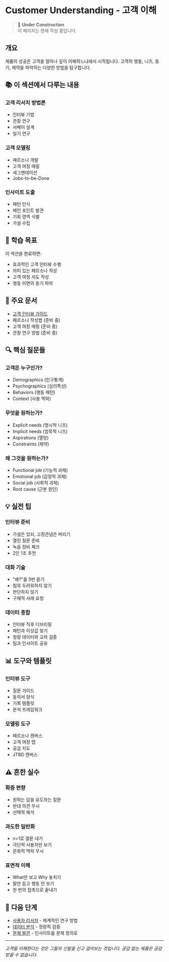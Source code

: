# Customer Understanding - 고객 이해

> 🚧 **Under Construction**  
> 이 페이지는 현재 작성 중입니다.

## 개요

제품의 성공은 고객을 얼마나 깊이 이해하느냐에서 시작됩니다.
고객의 행동, 니즈, 동기, 제약을 파악하는 다양한 방법을 탐구합니다.

## 📚 이 섹션에서 다루는 내용

### 고객 리서치 방법론
- 인터뷰 기법
- 관찰 연구
- 서베이 설계
- 일기 연구

### 고객 모델링
- 페르소나 개발
- 고객 여정 매핑
- 세그멘테이션
- Jobs-to-be-Done

### 인사이트 도출
- 패턴 인식
- 페인 포인트 발견
- 기회 영역 식별
- 가설 수립

## 🎯 학습 목표

이 섹션을 완료하면:
- 효과적인 고객 인터뷰 수행
- 의미 있는 페르소나 작성
- 고객 여정 지도 작성
- 행동 이면의 동기 파악

## 📖 주요 문서

- [고객 인터뷰 가이드](./interview-guide.md)
- 페르소나 작성법 (준비 중)
- 고객 여정 매핑 (준비 중)
- 관찰 연구 방법 (준비 중)

## 🔍 핵심 질문들

### 고객은 누구인가?
- Demographics (인구통계)
- Psychographics (심리특성)
- Behaviors (행동 패턴)
- Context (사용 맥락)

### 무엇을 원하는가?
- Explicit needs (명시적 니즈)
- Implicit needs (암묵적 니즈)
- Aspirations (열망)
- Constraints (제약)

### 왜 그것을 원하는가?
- Functional job (기능적 과제)
- Emotional job (감정적 과제)
- Social job (사회적 과제)
- Root cause (근본 원인)

## 💡 실전 팁

### 인터뷰 준비
- 가설은 있되, 고정관념은 버리기
- 열린 질문 준비
- 녹음 장비 체크
- 2인 1조 추천

### 대화 기술
- "왜?"를 5번 묻기
- 침묵 두려워하지 않기
- 판단하지 않기
- 구체적 사례 요청

### 데이터 종합
- 인터뷰 직후 디브리핑
- 패턴과 이상값 찾기
- 정량 데이터와 교차 검증
- 팀과 인사이트 공유

## 📊 도구와 템플릿

### 인터뷰 도구
- 질문 가이드
- 동의서 양식
- 기록 템플릿
- 분석 프레임워크

### 모델링 도구
- 페르소나 캔버스
- 고객 여정 맵
- 공감 지도
- JTBD 캔버스

## ⚠️ 흔한 실수

### 확증 편향
- 원하는 답을 유도하는 질문
- 반대 의견 무시
- 선택적 해석

### 과도한 일반화
- n=1로 결론 내기
- 극단적 사용자만 보기
- 문화적 맥락 무시

### 표면적 이해
- What만 보고 Why 놓치기
- 말만 듣고 행동 안 보기
- 한 번의 접촉으로 끝내기

## 🔗 다음 단계

- [사용자 리서치](../user-research/) - 체계적인 연구 방법
- [데이터 분석](../data-analysis/) - 정량적 검증
- [문제 발견](../problem-discovery/) - 인사이트를 문제 정의로

---
*고객을 이해한다는 것은 그들의 신발을 신고 걸어보는 것입니다. 공감 없는 제품은 공감 받을 수 없습니다.*